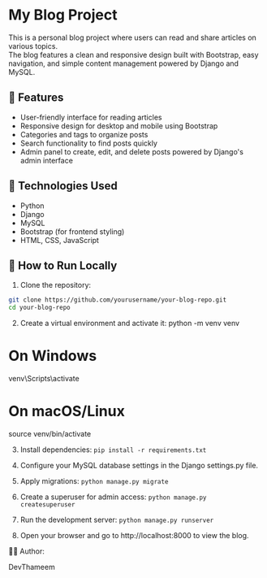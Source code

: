 # My Blog Project

This is a personal blog project where users can read and share articles on various topics.  
The blog features a clean and responsive design built with Bootstrap, easy navigation, and simple content management powered by Django and MySQL.

## 📌 Features

- User-friendly interface for reading articles
- Responsive design for desktop and mobile using Bootstrap
- Categories and tags to organize posts
- Search functionality to find posts quickly
- Admin panel to create, edit, and delete posts powered by Django's admin interface

## 🔧 Technologies Used

- Python
- Django
- MySQL
- Bootstrap (for frontend styling)
- HTML, CSS, JavaScript

## 🚀 How to Run Locally

1. Clone the repository:

```bash
git clone https://github.com/yourusername/your-blog-repo.git
cd your-blog-repo
```

2. Create a virtual environment and activate it:
python -m venv venv
# On Windows
venv\Scripts\activate
# On macOS/Linux
source venv/bin/activate

3. Install dependencies:
```pip install -r requirements.txt```

4. Configure your MySQL database settings in the Django settings.py file.

5. Apply migrations:
```python manage.py migrate```

6. Create a superuser for admin access:
```python manage.py createsuperuser```

7. Run the development server:
```python manage.py runserver```

8. Open your browser and go to http://localhost:8000 to view the blog.

🧑‍💻 Author:

DevThameem 




